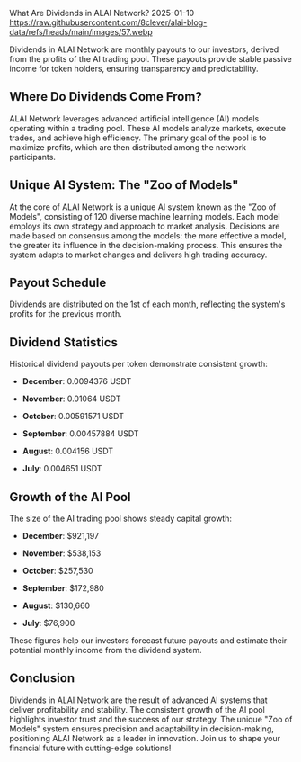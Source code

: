 What Are Dividends in ALAI Network?
2025-01-10
https://raw.githubusercontent.com/8clever/alai-blog-data/refs/heads/main/images/57.webp

Dividends in ALAI Network are monthly payouts to our investors, derived from the profits of the AI trading pool. These payouts provide stable passive income for token holders, ensuring transparency and predictability.

## Where Do Dividends Come From?

ALAI Network leverages advanced artificial intelligence (AI) models operating within a trading pool. These AI models analyze markets, execute trades, and achieve high efficiency. The primary goal of the pool is to maximize profits, which are then distributed among the network participants.

## Unique AI System: The "Zoo of Models"

At the core of ALAI Network is a unique AI system known as the "Zoo of Models", consisting of 120 diverse machine learning models. Each model employs its own strategy and approach to market analysis. Decisions are made based on consensus among the models: the more effective a model, the greater its influence in the decision-making process. This ensures the system adapts to market changes and delivers high trading accuracy.

## Payout Schedule

Dividends are distributed on the 1st of each month, reflecting the system's profits for the previous month.

## Dividend Statistics

Historical dividend payouts per token demonstrate consistent growth:

- **December**: 0.0094376 USDT

- **November**: 0.01064 USDT

- **October**: 0.00591571 USDT

- **September**: 0.00457884 USDT

- **August**: 0.004156 USDT

- **July**: 0.004651 USDT

## Growth of the AI Pool

The size of the AI trading pool shows steady capital growth:

- **December**: $921,197

- **November**: $538,153

- **October**: $257,530

- **September**: $172,980

- **August**: $130,660

- **July**: $76,900

These figures help our investors forecast future payouts and estimate their potential monthly income from the dividend system.

## Conclusion

Dividends in ALAI Network are the result of advanced AI systems that deliver profitability and stability. The consistent growth of the AI pool highlights investor trust and the success of our strategy. The unique "Zoo of Models" system ensures precision and adaptability in decision-making, positioning ALAI Network as a leader in innovation. Join us to shape your financial future with cutting-edge solutions!
